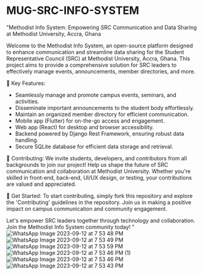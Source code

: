 # MUG-SRC-INFO-SYSTEM
"Methodist Info System: Empowering SRC Communication and Data Sharing at Methodist University, Accra, Ghana

Welcome to the Methodist Info System, an open-source platform designed to enhance communication and streamline data sharing for the Student Representative Council (SRC) at Methodist University, Accra, Ghana. This project aims to provide a comprehensive solution for SRC leaders to effectively manage events, announcements, member directories, and more.

📢 Key Features:
- Seamlessly manage and promote campus events, seminars, and activities.
- Disseminate important announcements to the student body effortlessly.
- Maintain an organized member directory for efficient communication.
- Mobile app (Flutter) for on-the-go access and engagement.
- Web app (React) for desktop and browser accessibility.
- Backend powered by Django Rest Framework, ensuring robust data handling.
- Secure SQLite database for efficient data storage and retrieval.

🤝 Contributing:
We invite students, developers, and contributors from all backgrounds to join our project! Help us shape the future of SRC communication and collaboration at Methodist University. Whether you're skilled in front-end, back-end, UI/UX design, or testing, your contributions are valued and appreciated.

🚀 Get Started:
To start contributing, simply fork this repository and explore the 'Contributing' guidelines in the repository. Join us in making a positive impact on campus communication and community engagement.

Let's empower SRC leaders together through technology and collaboration. Join the Methodist Info System community today!
"![WhatsApp Image 2023-09-12 at 7 53 48 PM](https://github.com/Alex1-ai/MUG-SRC-INFO-SYSTEM/assets/78540958/f4d0ebd8-9707-48fa-a737-09ae72a52727) ![WhatsApp Image 2023-09-12 at 7 53 49 PM](https://github.com/Alex1-ai/MUG-SRC-INFO-SYSTEM/assets/78540958/6b5153bc-cc12-4cda-8a77-3612b9f1f827)
![WhatsApp Image 2023-09-12 at 7 53 59 PM](https://github.com/Alex1-ai/MUG-SRC-INFO-SYSTEM/assets/78540958/d45537c3-cb24-4e41-aa54-9738860abca1)
![WhatsApp Image 2023-09-12 at 7 53 46 PM (1)](https://github.com/Alex1-ai/MUG-SRC-INFO-SYSTEM/assets/78540958/c7de2eab-1201-473f-8a0a-a96062ca238d)
![WhatsApp Image 2023-09-12 at 7 53 46 PM](https://github.com/Alex1-ai/MUG-SRC-INFO-SYSTEM/assets/78540958/d6b15148-9fb9-40ed-bd06-5d8800761021)
![WhatsApp Image 2023-09-12 at 7 53 43 PM](https://github.com/Alex1-ai/MUG-SRC-INFO-SYSTEM/assets/78540958/28b080f8-7f1c-43f3-bc91-2bdb8f11169d)
